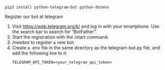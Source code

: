 ```pip3 install python-telegram-bot python-dotenv```

Register our bot at telegram
1. Visit https://web.telegram.org/k/ and log in with your smartphone. Use the search bar to search for “BotFather”.
2. Start the registration with the /start command.
3. /newbot to register a new bot
4. Create a .env file in the same directory as the telegram-bot.py file, and add the following line to it:
   ```
   TELEGRAM_API_TOKEN=<your_telegram_api_token>
   ```
